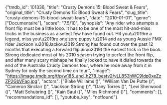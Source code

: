 {"tmdb_id": 101336, "title": "Crusty Demons 15: Blood Sweat & Fears", "original_title": "Crusty Demons 15: Blood Sweat & Fears", "slug_title": "crusty-demons-15-blood-sweat-fears", "date": "2010-01-01", "genre": ["Documentaire"], "score": "7.5/10", "synopsis": "Any rider who attempts a front flip must be a little loco. It has to be one of the most hit-and-miss tricks in the business as a select few have found out. Hit you\u2019re a legend, miss you\u2019re one sore puppy \u2014 and as young Aussie FMX rider Jackson \u2018Jacko\u2019 Strong has found out over the past 12 months that executing a forward flip ain\u2019t the easiest trick in the book. Strong dedicated most of his 2010 season trying to perfect the front flip, and after many scary mishaps he finally looked to have it dialed towards the end of the Australia Crusty Demons tour, where he rode away from it in Sydney for only the second time on tour.", "image": "https://image.tmdb.org/t/p/w185_and_h278_bestv2/yLL853hWC9Idp0xeZzZP2GbVFaq.jpg", "actors": ["Blake Williams ()", "William Van De Putte ()", "Cameron Sinclair ()", "Jackson Strong ()", "Dany Torres ()", "Levi Sherwood ()", "Matt Schubring ()", "Kain Saul ()", "Miles Richmond ()"], "comments": [], "recommandations_id": [], "youtube_key": "notfound"}